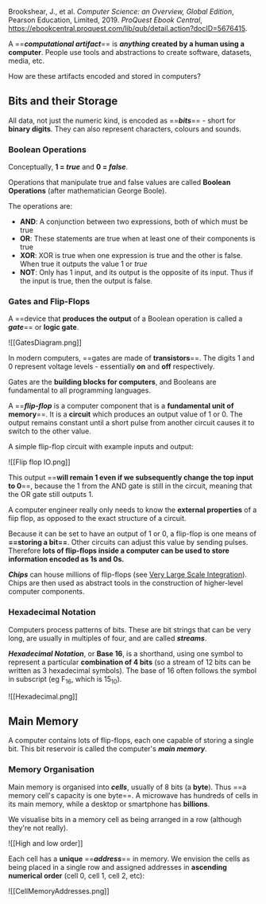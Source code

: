 Brookshear, J., et al. _Computer Science: an Overview, Global Edition_, Pearson Education, Limited, 2019. _ProQuest Ebook Central_, https://ebookcentral.proquest.com/lib/qub/detail.action?docID=5676415.

A ==**_computational artifact_**== is ***anything* created by a human using a computer**. People use tools and abstractions to create software, datasets, media, etc.

How are these artifacts encoded and stored in computers?

## Bits and their Storage
All data, not just the numeric kind, is encoded as ==**_bits_**== - short for **binary digits**. They can also represent characters, colours and sounds.

### Boolean Operations
Conceptually, **1 = _true_** and **0 = _false_**.

Operations that manipulate true and false values are called **Boolean Operations** (after mathematician George Boole).

The operations are:
- **AND**: A conjunction between two expressions, both of which must be true
- **OR**: These statements are true when at least one of their components is true
- **XOR**: XOR is true when one expression is true and the other is false. When true it outputs the value 1 or *true*
- **NOT**: Only has 1 input, and its output is the opposite of its input. Thus if the input is true, then the output is false.

### Gates and Flip-Flops
A ==device that **produces the output** of a Boolean operation is called a **_gate_**== or **logic gate**. 

![[GatesDiagram.png]]

In modern computers, ==gates are made of **transistors**==. The digits 1 and 0 represent voltage levels - essentially **on** and **off** respectively.

Gates are the **building blocks for computers**, and Booleans are fundamental to all programming languages.

A ==**_flip-flop_** is a computer component that is a **fundamental unit of memory**==. It is a **circuit** which produces an output value of 1 or 0. The output remains constant until a short pulse from another circuit causes it to switch to the other value.

A simple flip-flop circuit with example inputs and output:

![[Flip flop IO.png]]

This output ==**will remain 1 even if we subsequently change the top input to 0**==, because the 1 from the AND gate is still in the circuit, meaning that the OR gate still outputs 1.

A computer engineer really only needs to know the **external properties** of a fiip flop, as opposed to the exact structure of a circuit. 

Because it can be set to have an output of 1 or 0, a flip-flop is one means of **==storing a bit==**. Other circuits can adjust this value by sending pulses. Therefore **lots of flip-flops inside a computer can be used to store information encoded as 1s and 0s.** 

**_Chips_** can house millions of flip-flops (see [Very Large Scale Integration](https://en.wikipedia.org/wiki/Very_Large_Scale_Integration)). Chips are then used as abstract tools in the construction of higher-level computer components.

### Hexadecimal Notation
Computers process patterns of bits. These are bit strings that can be very long, are usually in multiples of four, and are called **_streams_**.

**_Hexadecimal Notation_**, or **Base 16**, is a shorthand, using one symbol to represent a particular **combination of 4 bits** (so a stream of 12 bits can be written as 3 hexadecimal symbols). The base of 16 often follows the symbol in subscript (eg F<sub>16</sub>, which is 15<sub>10</sub>).

![[Hexadecimal.png]]

## Main Memory
A computer contains lots of flip-flops, each one capable of storing a single bit. This bit reservoir is called the computer's **_main memory_**.

### Memory Organisation
Main memory is organised into **_cells_**, usually of 8 bits (a **byte**). Thus ==a memory cell's capacity is one byte==. A microwave has hundreds of cells in its main memory, while a desktop or smartphone has **billions**.

We visualise bits in a memory cell as being arranged in a row (although they're not really).

![[High and low order]]

Each cell has a **unique** ==**_address_**== in memory. We envision the cells as being placed in a single row and assigned addresses in **ascending numerical order** (cell 0, cell 1, cell 2, etc):

![[CellMemoryAddresses.png]]